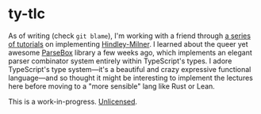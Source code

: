 # ty-tlc

As of writing (check `git blame`), I'm working with a friend through [a series of tutorials](https://www.youtube.com/playlist?list=PLoyEIY-nZq_uipRkxG79uzAgfqDuHzot-) on implementing [Hindley-Milner](https://en.wikipedia.org/wiki/Hindley%E2%80%93Milner_type_system).
I learned about the queer yet awesome [ParseBox](https://github.com/sinclairzx81/parsebox) library a few weeks ago, which implements an elegant parser combinator system entirely within TypeScript's types.
I adore TypeScript's type system—it's a beautiful and crazy expressive functional language—and so thought it might be interesting to implement the lectures here before moving to a "more sensible" lang like Rust or Lean.

This is a work-in-progress. [Unlicensed](https://unlicense.org/).
